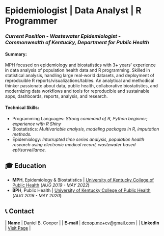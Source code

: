 # Epidemiologist | Data Analyst | R Programmer
### _Current Position - Wastewater Epidemiologist - Commonwealth of Kentucky, Department for Public Health_ 

#### Summary: 
MPH focused on epidemiology and biostatistics with 3+ years' experience in data analysis of population health data and R programming. Skilled in statistical analysis, handling large real-world datasets, and deployment of reprodcuible R reports/visualizations/tables. An analytical and methodical thinker passionate about data, public health, collaborative biostatistics, and modernizing data workflows and tools for reproducible and sustainable apps, dashboards, reports, analysis, and research.

#### Technical Skills:

- Programming Languages: _Strong command of R, Python beginner; experience with R Shiny_
- Biostatistics: _Multivariable analysis, modeling packages in R, imputation methods._
- Epidemiology: _Inturrupted time series analysis, population health research using electronic medical record, wastewater based epi/surveillance._
  
## 🎓 Education
- **MPH**, Epidemiology & Biostatistics | <a href="https://cph.uky.edu/" target="_blank">University of Kentucky College of Public Health</a> (_AUG 2019 - MAY 2022_)		  		
- **BPH**, Public Health	| <a href="https://cph.uky.edu/" target="_blank">University of Kentucky College of Public Health</a> (_AUG 2016 - MAY 2020_)

## 📞 Contact

| **Name**   | Daniel B. Cooper | 
| **E-mail**   | <a href="mailto:dcoop.me+cv@gmail.com">dcoop.me+cv@gmail.com</a> | 
| **LinkedIn**   | <a href="https://www.linkedin.com/in/danielblakecooper/" target="_blank">Visit Page</a> | 
